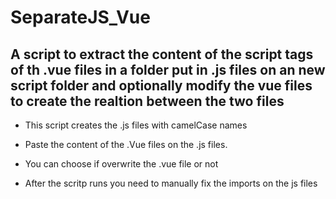 # SeparateJS_Vue

## A script to extract the content of the script tags of th .vue files in a folder put in .js files on an new script folder and optionally modify the vue files to create the realtion between the two files

- This script creates the .js files with camelCase names
- Paste the <scritp /> content of the .Vue files on the .js files.

- You can choose if overwrite the .vue file or not
- After the scritp runs you need to manually fix the imports on the js files
